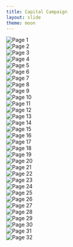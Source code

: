 ```yaml
---
title: Capital Campaign
layout: slide
theme: moon
---
```


<section><!--Show begin-->

<section> 

  <img src="https://www.keithbuhler.com/images/saa-dev-01.jpg" alt="Page 1">

</section>

<section>
  <img src="https://www.keithbuhler.com/images/saa-dev-02.jpg" alt="Page 2">
</section>
<section>
  <img src="https://www.keithbuhler.com/images/saa-dev-03.jpg" alt="Page 3">
</section>
<section>
  <img src="https://www.keithbuhler.com/images/saa-dev-04.jpg" alt="Page 4">
</section>
<section>
  <img src="https://www.keithbuhler.com/images/saa-dev-05.jpg" alt="Page 5">
</section>
<section>
  <img src="https://www.keithbuhler.com/images/saa-dev-06.jpg" alt="Page 6">
</section>
<section>
  <img src="https://www.keithbuhler.com/images/saa-dev-07.jpg" alt="Page 7">
</section>
<section>
  <img src="https://www.keithbuhler.com/images/saa-dev-08.jpg" alt="Page 8">
</section>
<section>
  <img src="https://www.keithbuhler.com/images/saa-dev-09.jpg" alt="Page 9">
</section>
<section>
  <img src="https://www.keithbuhler.com/images/saa-dev-10.jpg" alt="Page 10">
</section>
<section>
  <img src="https://www.keithbuhler.com/images/saa-dev-11.jpg" alt="Page 11">
</section>
<section>
  <img src="https://www.keithbuhler.com/images/saa-dev-12.jpg" alt="Page 12">
</section>
<section>
  <img src="https://www.keithbuhler.com/images/saa-dev-13.jpg" alt="Page 13">
</section>
<section>
  <img src="https://www.keithbuhler.com/images/saa-dev-14.jpg" alt="Page 14">
</section>
<section>
  <img src="https://www.keithbuhler.com/images/saa-dev-15.jpg" alt="Page 15">
</section>
<section>
  <img src="https://www.keithbuhler.com/images/saa-dev-16.jpg" alt="Page 16">
</section>
<section>
  <img src="https://www.keithbuhler.com/images/saa-dev-17.jpg" alt="Page 17">
</section>
<section>
  <img src="https://www.keithbuhler.com/images/saa-dev-18.jpg" alt="Page 18">
</section>
<section>
  <img src="https://www.keithbuhler.com/images/saa-dev-19.jpg" alt="Page 19">
</section>
<section>
  <img src="https://www.keithbuhler.com/images/saa-dev-20.jpg" alt="Page 20">
</section>
<section>
  <img src="https://www.keithbuhler.com/images/saa-dev-21.jpg" alt="Page 21">
</section>
<section>
  <img src="https://www.keithbuhler.com/images/saa-dev-22.jpg" alt="Page 22">
</section>
<section>
  <img src="https://www.keithbuhler.com/images/saa-dev-23.jpg" alt="Page 23">
</section>
<section>
  <img src="https://www.keithbuhler.com/images/saa-dev-24.jpg" alt="Page 24">
</section>
<section>
  <img src="https://www.keithbuhler.com/images/saa-dev-25.jpg" alt="Page 25">
</section>
<section>
  <img src="https://www.keithbuhler.com/images/saa-dev-26.jpg" alt="Page 26">
</section>
<section>
  <img src="https://www.keithbuhler.com/images/saa-dev-27.jpg" alt="Page 27">
</section>
<section>
  <img src="https://www.keithbuhler.com/images/saa-dev-28.jpg" alt="Page 28">
</section>
<section>
  <img src="https://www.keithbuhler.com/images/saa-dev-29.jpg" alt="Page 29">
</section>
<section>
  <img src="https://www.keithbuhler.com/images/saa-dev-30.jpg" alt="Page 30">
</section>
<section>
  <img src="https://www.keithbuhler.com/images/saa-dev-31.jpg" alt="Page 31">
</section>
<section>
  <img src="https://www.keithbuhler.com/images/saa-dev-32.jpg" alt="Page 32">
</section>

</section>